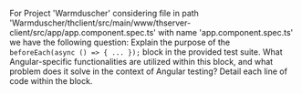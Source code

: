 For Project 'Warmduscher' considering file in path 'Warmduscher/thclient/src/main/www/thserver-client/src/app/app.component.spec.ts' with name 'app.component.spec.ts' we have the following question: 
Explain the purpose of the `beforeEach(async () => { ... });` block in the provided test suite. What Angular-specific functionalities are utilized within this block, and what problem does it solve in the context of Angular testing? Detail each line of code within the block.